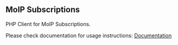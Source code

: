 ## MoIP Subscriptions

PHP Client for MoIP Subscriptions.

Please check documentation for usage instructions: [Documentation](https://github.com/artesaos/moip-subscriptions/wiki)
